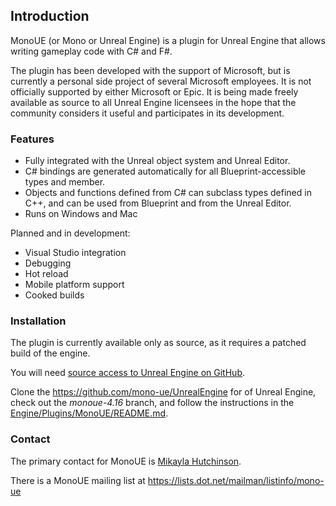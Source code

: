 ## Introduction

MonoUE (or Mono or Unreal Engine) is a plugin for Unreal Engine that allows writing gameplay code with C# and F#. 

The plugin has been developed with the support of Microsoft, but is currently a personal side project of several Microsoft employees. It is not officially supported by either Microsoft or Epic. It is being made freely available as source to all Unreal Engine licensees in the hope that the community considers it useful and participates in its development.

### Features

* Fully integrated with the Unreal object system and Unreal Editor.
* C# bindings are generated automatically for all Blueprint-accessible types and member.
* Objects and functions defined from C# can subclass types defined in C++, and can be used from Blueprint and from the Unreal Editor.
* Runs on Windows and Mac

Planned and in development:

* Visual Studio integration
* Debugging
* Hot reload
* Mobile platform support
* Cooked builds

### Installation

The plugin is currently available only as source, as it requires a patched build of the engine.

You will need [source access to Unreal Engine on GitHub](https://www.unrealengine.com/ue4-on-github).

Clone the https://github.com/mono-ue/UnrealEngine for of Unreal Engine, check out the *monoue-4.16* branch, and follow the instructions in the [Engine/Plugins/MonoUE/README.md](https://github.com/xamarin/UnrealEngine/blob/monoue-4.16/Engine/Plugins/MonoUE/README.md).

### Contact

The primary contact for MonoUE is [Mikayla Hutchinson](https://github.com/mhutch).

There is a MonoUE mailing list at https://lists.dot.net/mailman/listinfo/mono-ue
